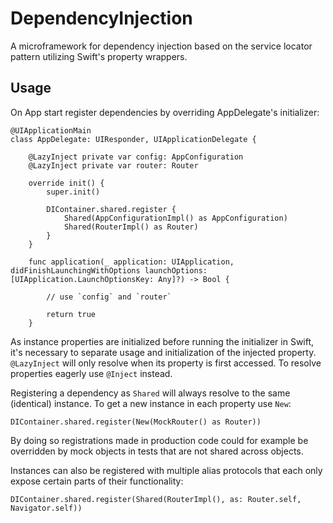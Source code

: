 # DependencyInjection

A microframework for dependency injection based on the service locator pattern utilizing Swift's property wrappers.

## Usage
On App start register dependencies by overriding AppDelegate's initializer:
```
@UIApplicationMain
class AppDelegate: UIResponder, UIApplicationDelegate {

    @LazyInject private var config: AppConfiguration
    @LazyInject private var router: Router

    override init() {
        super.init()

        DIContainer.shared.register {
            Shared(AppConfigurationImpl() as AppConfiguration)
            Shared(RouterImpl() as Router)
        }
    }

    func application(_ application: UIApplication, didFinishLaunchingWithOptions launchOptions: [UIApplication.LaunchOptionsKey: Any]?) -> Bool {

        // use `config` and `router`

        return true
    }
```

As instance properties are initialized before running the initializer in Swift, it's necessary to separate usage and initialization of the injected property. `@LazyInject` will only resolve when its property is first accessed. To resolve properties eagerly use `@Inject` instead.

Registering a dependency as `Shared` will always resolve to the same (identical) instance. To get a new instance in each property use `New`:
```
DIContainer.shared.register(New(MockRouter() as Router))
```
By doing so registrations made in production code could for example be overridden by mock objects in tests that are not shared across objects.

Instances can also be registered with multiple alias protocols that each only expose certain parts of their functionality:
```
DIContainer.shared.register(Shared(RouterImpl(), as: Router.self, Navigator.self))
```
